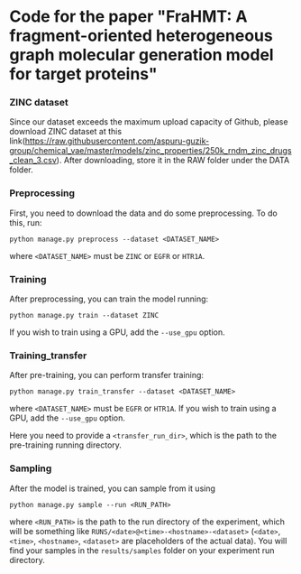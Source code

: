 # Code for the paper "FraHMT: A fragment-oriented heterogeneous graph molecular generation model for target proteins"

### ZINC dataset
Since our dataset exceeds the maximum upload capacity of Github, please download ZINC dataset at this link(https://raw.githubusercontent.com/aspuru-guzik-group/chemical_vae/master/models/zinc_properties/250k_rndm_zinc_drugs_clean_3.csv). 
After downloading, store it in the RAW folder under the DATA folder.

### Preprocessing
First, you need to download the data and do some preprocessing. To do this, run:

`python manage.py preprocess --dataset <DATASET_NAME>`

where `<DATASET_NAME>` must be `ZINC` or `EGFR` or `HTR1A`. 

### Training
After preprocessing, you can train the model running:

`python manage.py train --dataset ZINC`

If you wish to train using a GPU, add the `--use_gpu` option.

### Training_transfer
After pre-training, you can perform transfer training:

`python manage.py train_transfer --dataset <DATASET_NAME>`

where `<DATASET_NAME>` must be `EGFR` or `HTR1A`. 
If you wish to train using a GPU, add the `--use_gpu` option.

Here you need to provide a `<transfer_run_dir>`, which is the path to the pre-training running directory.

### Sampling
After the model is trained, you can sample from it using

`python manage.py sample --run <RUN_PATH>`

where `<RUN_PATH>` is the path to the run directory of the experiment, which will be something like `RUNS/<date>@<time>-<hostname>-<dataset>` (`<date>`, `<time>`, `<hostname>`, `<dataset>` are placeholders of the actual data).
You will find your samples in the `results/samples` folder on your experiment run directory.